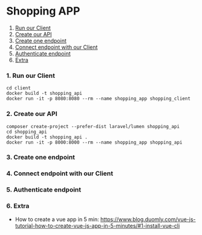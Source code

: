 # Shopping APP



1. [Run our Client](#Step1)
2. [Create our API](#Step2)
3. [Create one endpoint](#Step3)
4. [Connect endpoint with our Client](#Step4)
5. [Authenticate endpoint](#Step5)
6. [Extra](#Extra)



### <a id="Step1"></a>1. Run our Client ###
```shell
cd client
docker build -t shopping_api
docker run -it -p 8080:8080 --rm --name shopping_app shopping_client
```
### <a id="Step2"></a>2. Create our API ###
```shell
composer create-project --prefer-dist laravel/lumen shopping_api
cd shopping_api
docker build -t shopping_api .
docker run -it -p 8000:8000 --rm --name shopping_app shopping_api
```
### <a id="Step3"></a>3. Create one endpoint ###
### <a id="Step4"></a>4. Connect endpoint with our Client ###
### <a id="Step5"></a>5. Authenticate endpoint ###
### <a id="Extra"></a>6. Extra ###
- How to create a vue app in 5 min: https://www.blog.duomly.com/vue-js-tutorial-how-to-create-vue-js-app-in-5-minutes/#1-install-vue-cli